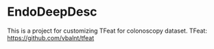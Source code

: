 # EndoDeepDesc

This is a project for customizing TFeat for colonoscopy dataset.
TFeat: https://github.com/vbalnt/tfeat
